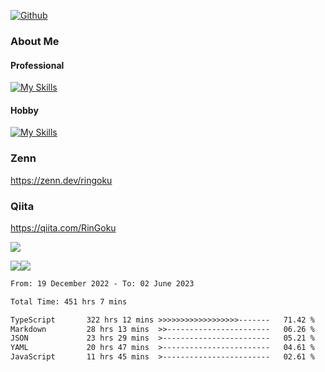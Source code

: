 [![Github](https://img.shields.io/github/followers/RinGoku?label=Follow&style=social)](https://github.com/skyt-a)

### About Me
#### Professional
[![My Skills](https://skillicons.dev/icons?i=react,ts,js,nodejs,java,graphql,firebase,githubactions&theme=light)](https://skillicons.dev)
#### Hobby
[![My Skills](https://skillicons.dev/icons?i=unity,rust,py&theme=light)](https://skillicons.dev)

### Zenn
https://zenn.dev/ringoku
### Qiita
https://qiita.com/RinGoku


![](https://github-profile-summary-cards.vercel.app/api/cards/profile-details?username=skyt-a&theme=default)

![](https://github-profile-summary-cards.vercel.app/api/cards/repos-per-language?username=skyt-a&theme=default)![](https://github-profile-summary-cards.vercel.app/api/cards/stats?username=RinGoku&theme=default)

<!--START_SECTION:waka-->

```txt
From: 19 December 2022 - To: 02 June 2023

Total Time: 451 hrs 7 mins

TypeScript       322 hrs 12 mins >>>>>>>>>>>>>>>>>>-------   71.42 %
Markdown         28 hrs 13 mins  >>-----------------------   06.26 %
JSON             23 hrs 29 mins  >------------------------   05.21 %
YAML             20 hrs 47 mins  >------------------------   04.61 %
JavaScript       11 hrs 45 mins  >------------------------   02.61 %
```

<!--END_SECTION:waka-->
